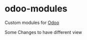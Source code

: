 # odoo-modules
Custom modules for [Odoo](https://www.odoo.com/)

Some Changes to have different view
